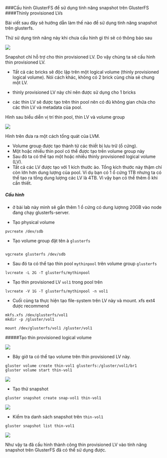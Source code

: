 ###Cấu hình GlusterFS để sử dụng tính năng snapshot trên GlusterFS
####Thinly provisioned LVs

Bài viết sau đây sẽ hướng dẫn làm thế nào để sử dụng tính năng snapshot trên glusterfs.


Thử sử dụng tính năng này khi chưa cấu hình gì thì sẽ có thông báo sau

<img src="http://i.imgur.com/TnZy75R.png">

Snapshot chỉ hỗ trợ cho thin provisioned LV. Do vậy chúng ta sẽ cấu hình thin provisioned LV.

- Tất cả các bricks sẽ độc lập trên một logical volume (thinly provisioned logical volume). Nói cách khác, không có 2 brick cùng chia sẻ chung một LV.

- thinly provisioned LV này chỉ nên được sử dụng cho 1 bricks

- các thin LV sẽ được tạo trên thin pool nên có đủ không gian chứa cho các thin LV và metadata của pool.

Hình sau biểu diễn vị trí thin pool, thin LV và volume group

<img src="http://i.imgur.com/CbAVUdK.png">

Hình trên đưa ra một cách tổng quát của LVM.
- Volume group được tạo thành từ các thiết bị lưu trữ (ổ cứng).
- Một hoặc nhiều thin pool có thể được tạo trên volume group này
- Sau đó ta có thể tạo một hoặc nhiều thinly provisioned logical volume (LV).
- Tất cả các LV được tạo với 1 kích thước ảo. Tổng kích thước này thậm chí còn lớn hơn dung lượng của pool. Ví dụ bạn có 1 ổ cứng 1TB nhưng ta có thể tạo ra tổng dung lượng các LV là 4TB. Vì vậy bạn có thể thêm ổ khi cần thiết.

##### Cấu hình
- ở bài lab này mình sẽ gắn thêm 1 ổ cứng có dung lượnng 20GB vào node đang chạy glusterfs-server.

- Tạo physical volume

```
pvcreate /dev/sdb

```

- Tạo volume group đặt tên à `glusterfs`

```

vgcreate glusterfs /dev/sdb

```

- Sau đó ta có thể tạo thin pool `mythinpool` trên volume group `glusterfs`

```
lvcreate -L 2G -T glusterfs/mythinpool

```

- Tạo thin provisioned LV `vol1` trong pool trên

```
lvcreate -V 1G -T glusterfs/mythinpool -n vol1

```

- Cuối cùng ta thực hiện tạo file-system trên LV này và mount.  xfs ext4 được recommend

```
mkfs.xfs /dev/glusterfs/vol1
mkdir -p /gluster/vol1

mount /dev/glusterfs/vol1 /gluster/vol1

```

#####Tạo thin provisioned logical volume

<img src="http://i.imgur.com/WgVdg3Z.png">


- Bây giờ ta có thể tạo volume trên thin provisioned LV này.

```
gluster volume create thin-vol1 glusterfs:/gluster/vol1/br1
gluster volume start thin-vol1

```

<img src="http://i.imgur.com/ixe3CGy.png">


- Tạo thử snapshot

```
gluster snapshot create snap-vol1 thin-vol1

```

<img src="http://i.imgur.com/ixe3CGy.png">




- Kiểm tra danh sách snapshot trên `thin-vol1`

```
gluster snapshot list thin-vol1

```

<img src="http://i.imgur.com/4BvZfZg.png">


Như vậy ta đã cấu hình thành công thin provisioned LV vào tính năng snapshot trên GlusterFS đã có thể sử dụng được.
